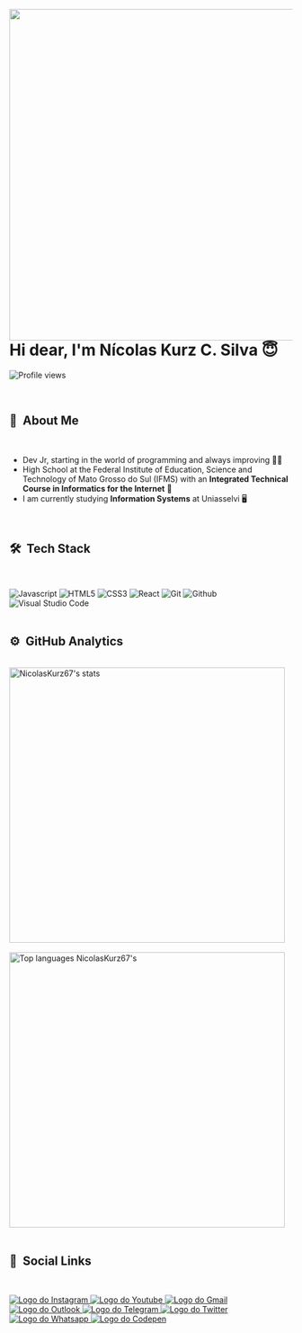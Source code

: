 <img align="right" height="590em"
src="https://raw.githubusercontent.com/gist/NicolasKurz67/104730514ad990ef05bc5ff98c601b43/raw/bcf6095261aed0c34925002fa2136163c775f29f/githubcard.svg">

<h1 align="left">Hi dear, I'm Nícolas Kurz C. Silva 😇</h1>

<p align="left"> <img src="https://komarev.com/ghpvc/?username=NicolasKurz67&color=blue" alt="Profile views" /> </p>

<br>

## 🙋 &nbsp;About Me

<br>

- Dev Jr, starting in the world of programming and always improving 👨‍💻
- High School at the Federal Institute of Education, Science and Technology of Mato Grosso do Sul (IFMS) with an **Integrated Technical Course in Informatics for the Internet** 🧠
- I am currently studying **Information Systems** at Uniasselvi 🖥️

<br>

## 🛠️ &nbsp;Tech Stack

<br> 
    <div style="display: block"><br>
        <img alt="Javascript" src="https://img.shields.io/badge/HTML5-E34F26?style=for-the-badge&logo=html5&logoColor=white"/>
        <img alt="HTML5" src="https://img.shields.io/badge/JavaScript-F7DF1E?style=for-the-badge&logo=javascript&logoColor=black"/>
        <img alt="CSS3" src="https://img.shields.io/badge/CSS3-1572B6?style=for-the-badge&logo=css3&logoColor=white"/>
        <img alt="React" src="https://img.shields.io/badge/React-20232A?style=for-the-badge&logo=react&logoColor=61DAFB"/>
        <img alt="Git" src="https://img.shields.io/badge/GIT-E44C30?style=for-the-badge&logo=git&logoColor=white"/>
        <img alt="Github" src="https://img.shields.io/badge/GitHub-100000?style=for-the-badge&logo=github&logoColor=white"/>
        <img alt="Visual Studio Code" src="https://img.shields.io/badge/Visual_Studio_Code-0078D4?style=for-the-badge&logo=visual%20studio%20code&logoColor=white"/>
    </div>
<br>

## ⚙️ &nbsp;GitHub Analytics

<br>
    <div align="left "style="display: block;">
        <img width="490em" src="https://github-readme-stats.vercel.app/api?username=NicolasKurz67&show_icons=true&theme=aura" alt="NicolasKurz67's stats"/>
        <br>
        <br>
        <img width="490em" src="https://github-readme-stats.vercel.app/api/top-langs/?username=NicolasKurz67&layout=compact&theme=aura" alt="Top languages NicolasKurz67's"/>
    </div>
<br>

## 🔗 &nbsp;Social Links

<br>
    <p align="left">
        <a href="https://www.instagram.com/nicolas_kurz_" title="Meu perfil do Instagram">
            <img src="https://img.shields.io/badge/Instagram-E4405F?style=for-the-badge&logo=instagram&logoColor=white" alt="Logo do Instagram"/>
        </a>
        <a href="https://www.youtube.com/@nicolaskurz1605" title="Meu canal do Youtube">
            <img src="https://img.shields.io/badge/Youtube-FF0000?style=for-the-badge&logo=youtube&logoColor=white" alt="Logo do Youtube"/>
        </a>
        <a href="mailto:nicolaskurz67@gmail.com" title="Email para Contato">
            <img src="https://img.shields.io/badge/Gmail-D14836?style=for-the-badge&logo=gmail&logoColor=white" alt="Logo do Gmail"/>
        </a>
        <a href="mailto:nicolaskurz67@outlook.com" title="Email alternativo para Contato">
            <img src="https://img.shields.io/badge/Outlook-0078D4?style=for-the-badge&logo=microsoft-outlook&logoColor=white" alt="Logo do Outlook"/>
        </a>
        <a href="tel:+5567996244590" title="Número para Contato">
            <img src="https://img.shields.io/badge/Telegram-2CA5E0?style=for-the-badge&logo=telegram&logoColor=white" alt="Logo do Telegram"/>
        </a>
        <a href="https://twitter.com/nicolas_kurz_" title="Meu perfil do Twitter">
            <img src="https://img.shields.io/badge/Twitter-1DA1F2?style=for-the-badge&logo=twitter&logoColor=white" alt="Logo do Twitter"/>
        </a>
        <a href="tel:+5567996244590" title="Número para Contato">
            <img src="https://img.shields.io/badge/WhatsApp-25D366?style=for-the-badge&logo=whatsapp&logoColor=white" alt="Logo do Whatsapp"/>
        </a>
        <a href="https://codepen.io/nicolas_kurz_/" title="Meu perfil do Codepen">
            <img src="https://img.shields.io/badge/Codepen-000000?style=for-the-badge&logo=codepen&logoColor=white" alt="Logo do Codepen"/>
        </a>
    </p>
<br>
